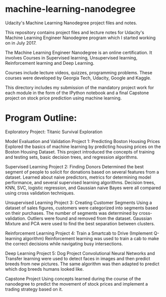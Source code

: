 # machine-learning-nanodegree
Udacity's Machine Learning Nanodegree project files and notes.

This repository contains project files and lecture notes for Udacity's Machine Learning Engineer Nanodegree program which I started working on in July 2017.

The Machine Learning Engineer Nanodegree is an online certification. It involves Courses in Supervised learning, Unsupervised learning, Reinforcement learning and Deep Learning.

Courses include lecture videos, quizzes, programming problems. These courses were developed by Georgia Tech, Udacity, Google and Kaggle.

This directory includes my submission of the mandatory project work for each module in the form of the IPython notebook and a final Capstone project on stock price prediction using machine learning.

# Program Outline:

Exploratory Project: Titanic Survival Exploration

Model Evaluation and Validation
Project 1: Predicting Boston Housing Prices
Explored the basics of machine learning by predicting housing prices on the Boston Housing Dataset. This project introduced the concepts of training and testing sets, basic decision trees, and regression algorithms.

Supervised Learning
Project 2: Finding Donors
Determined the best segment of people to solicit for donations based on several features from a dataset. Learned about naive predictors, metrics for determining model performance, and several supervised learning algorithms. Decision trees, KNN, SVC, logistic regression, and Gaussian naive Bayes were all compared using cross validation techniques.

Unsupervised Learning
Project 3: Creating Customer Segments
Using a dataset of sales figures, customers were categorized into segments based on their purchases. The number of segments was determined by cross-validation. Outliers were found and removed from the dataset. Gaussian Mixture and PCA were used to find the best separation between clusters.

Reinforcement Learning
Project 4: Train a Smartcab to Drive (Implement Q-learning algorithm)
Reinforcement learning was used to train a cab to make the correct decisions while navigating busy intersections.

Deep Learning
Project 5: Dog Project
Convolutional Neural Networks and Transfer learning were used to detect faces in images and then predict breeds from new pictures. The same algorithm was then adapted to predict which dog breeds humans looked like.

Capstone Project
Using concepts learned during the course of the nanodegree to predict the movement of stock prices and implement a trading strategy based on it.

